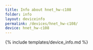 ```yaml
---
title: Info about hnet_hw-c108
folder: info
layout: deviceinfo
permalink: /devices/hnet_hw-c108/
device: hnet_hw-c108
---
```

{% include templates/device_info.md %}
